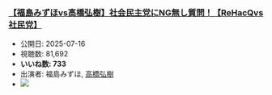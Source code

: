 ### [【福島みずほvs高橋弘樹】社会民主党にNG無し質問！【ReHacQvs社民党】](https://www.youtube.com/watch?v=lakGjhOBAdw)
-   公開日: 2025-07-16
-   視聴数: 81,692
-   **いいね数: 733**
-   出演者: 福島みずほ, [高橋弘樹](/rehacq_fan/people/高橋弘樹 "wikilink")
- [![](https://img.youtube.com/vi/lakGjhOBAdw/hqdefault.jpg)](https://www.youtube.com/watch?v=lakGjhOBAdw)
